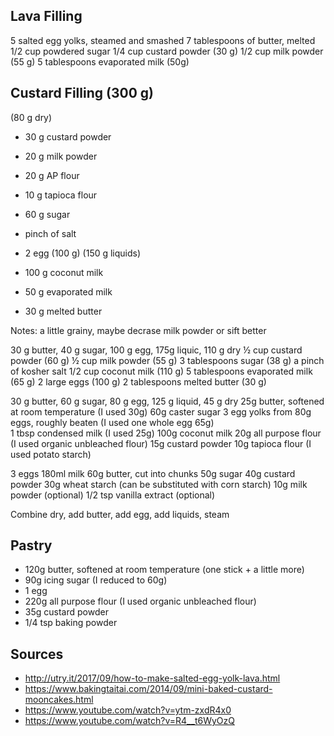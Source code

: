
## Lava Filling

5 salted egg yolks, steamed and smashed
7 tablespoons of butter, melted
1/2 cup powdered sugar
1/4 cup custard powder (30 g)
1/2 cup milk powder (55 g)
5 tablespoons evaporated milk (50g)

## Custard Filling (300 g)

(80 g dry)
* 30 g custard powder
* 20 g milk powder
* 20 g AP flour
* 10 g tapioca flour
* 60 g sugar
* pinch of salt

* 2 egg (100 g)
(150 g liquids)
* 100 g coconut milk
* 50 g evaporated milk
* 30 g melted butter

Notes: a little grainy, maybe decrase milk powder or sift better


30 g butter, 40 g sugar, 100 g egg, 175g liquic, 110 g dry
½ cup custard powder (60 g)
½ cup milk powder (55 g)
3 tablespoons sugar (38 g)
a pinch of kosher salt
1/2 cup coconut milk (110 g)
5 tablespoons evaporated milk (65 g)
2 large eggs (100 g)
2 tablespoons melted butter (30 g)

30 g butter, 60 g sugar, 80 g egg, 125 g liquid, 45 g dry
25g butter, softened at room temperature (I used 30g) 
60g caster sugar
3 egg yolks from 80g eggs, roughly beaten (I used one whole egg 65g)  
1 tbsp condensed milk (I used 25g)
100g coconut milk
20g all purpose flour (I used organic unbleached flour) 
15g custard powder
10g tapioca flour (I used potato starch) 

3 eggs
180ml milk
60g butter, cut into chunks
50g sugar
40g custard powder
30g wheat starch (can be substituted with corn starch)
10g milk powder (optional)
1/2 tsp vanilla extract (optional)

Combine dry, add butter, add egg, add liquids, steam

## Pastry

* 120g butter, softened at room temperature (one stick + a little more)
* 90g icing sugar (I reduced to 60g) 
* 1 egg
* 220g all purpose flour (I used organic unbleached flour) 
* 35g custard powder
* 1/4 tsp baking powder

## Sources

* http://utry.it/2017/09/how-to-make-salted-egg-yolk-lava.html
* https://www.bakingtaitai.com/2014/09/mini-baked-custard-mooncakes.html
* https://www.youtube.com/watch?v=ytm-zxdR4x0
* https://www.youtube.com/watch?v=R4__t6WyOzQ

